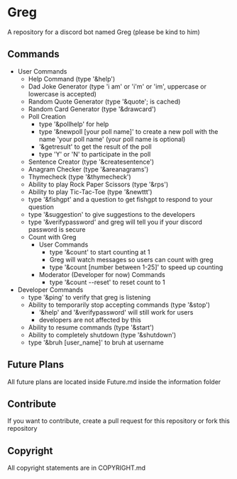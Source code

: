 # Greg
A repository for a discord bot named Greg (please be kind to him)

## Commands
- User Commands
    - Help Command (type '&help')
    - Dad Joke Generator (type 'i am' or 'i'm' or 'im', uppercase or lowercase is accepted)
    - Random Quote Generator (type '&quote'; is cached)
    - Random Card Generator (type '&drawcard')
    - Poll Creation 
        - type '&pollhelp' for help
        - type '&newpoll [your poll name]' to create a new poll with the name 'your poll name' (your poll name is optional)
        - '&getresult' to get the result of the poll
        - type 'Y' or 'N' to participate in the poll
    - Sentence Creator (type '&createsentence')
    - Anagram Checker (type '&areanagrams')
    - Thymecheck (type '&thymecheck')
    - Ability to play Rock Paper Scissors (type '&rps')
    - Ability to play Tic-Tac-Toe (type '&newttt')
    - type '&fishgpt' and a question to get fishgpt to respond to your question
    - type '&suggestion' to give suggestions to the developers 
    - type '&verifypassword' and greg will tell you if your discord password is secure
    - Count with Greg
        - User Commands
            - type '&count' to start counting at 1
            - Greg will watch messages so users can count with greg
            - type '&count [number between 1-25]' to speed up counting 
        - Moderator (Developer for now) Commands
            - type '&count --reset' to reset count to 1
- Developer Commands
    - type '&ping' to verify that greg is listening
    - Ability to temporarily stop accepting commands (type '&stop')
        - '&help' and '&verifypassword' will still work for users
        - developers are not affected by this
    - Ability to resume commands (type '&start')
    - Ability to completely shutdown (type '&shutdown')
    - type '&bruh [user_name]' to bruh at username


## Future Plans
All future plans are located inside Future.md inside the information folder

## Contribute
If you want to contribute, create a pull request for this repository or fork this repository 
## Copyright
All copyright statements are in COPYRIGHT.md

